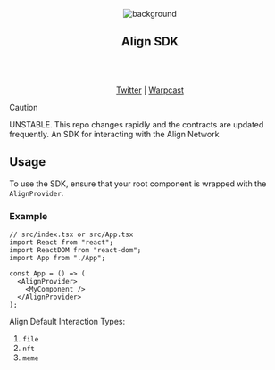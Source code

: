 <div align="center">

![background](https://github.com/AlignNetwork/align-sdk/assets/61569650/ad422cba-e273-4c98-ad6c-31766209f1a2)

</div>

<h2 align="center">Align SDK</h2>
<br />
<p align="center">

<br/>
<a href="https://twitter.com/align_network">Twitter</a> | 
<a href="https://warpcast.com/~/channel/align">Warpcast</a>

> [!CAUTION]
> UNSTABLE. This repo changes rapidly and the contracts are updated frequently.
> An SDK for interacting with the Align Network

## Usage

To use the SDK, ensure that your root component is wrapped with the `AlignProvider`.

### Example

```tsx
// src/index.tsx or src/App.tsx
import React from "react";
import ReactDOM from "react-dom";
import App from "./App";

const App = () => (
  <AlignProvider>
    <MyComponent />
  </AlignProvider>
);
```

Align Default Interaction Types:

1. `file`
2. `nft`
3. `meme`

```

```
